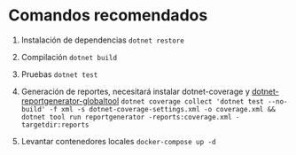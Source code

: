 # Comandos recomendados

1. Instalación de dependencias
`dotnet restore`

2. Compilación
`dotnet build`

3. Pruebas
`dotnet test`

4. Generación de reportes, necesitará instalar dotnet-coverage y [dotnet-reportgenerator-globaltool](https://reportgenerator.io/usage)
`dotnet coverage collect 'dotnet test --no-build' -f xml -s dotnet-coverage-settings.xml -o coverage.xml && dotnet tool run reportgenerator -reports:coverage.xml -targetdir:reports`

5. Levantar contenedores locales
`docker-compose up -d`
